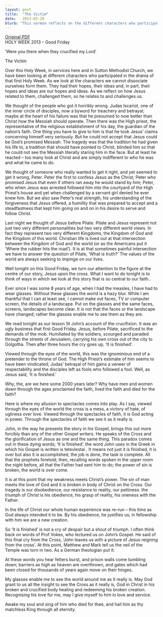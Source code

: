 ```yaml
---
layout: post
title:  "The Victim"
date:   2013-03-29
blurb: "This sermon reflects on the different characters who participated in the first Holy Week, their hopes, ideas, and how Jesus related to them. It particularly focuses on Jesus' crucifixion, seen through the eyes of faith as God acting in power. The sermon emphasizes that 'It is finished' is not a cry of despair but a shout of triumph, signifying the completion of God's intended task."
---
```

[Original PDF](/assets/pdf/wereyoutherevictim.pdf)    
HOLY WEEK 2013 – Good Friday

‘Were you there when they crucified my Lord’

The Victim

Over this Holy Week, in services here and in Sutton Methodist Church, we have been looking at different characters who participated in the drama of that first Holy Week. As we look at the characters we cannot dissociate ourselves form them. They had their hopes, their ideas and, in part, their hopes and ideas are our hopes and ideas. As we reflect on how Jesus related to them, challenged them, so he relates to and challenges us.

We thought of the people who got it horribly wrong. Judas Iscariot, one of the inner circle of disciples, now a byword for treachery and betrayal; maybe at the heart of his failure was that he presumed to now better than Christ how the Messiah should operate. Then there was the High priest, the representative of the religious establishment of his day, the guardian of the nation’s faith. One thing you have to give to him is that he took Jesus’ claims concerning himself very seriously. But he could not accept that Jesus could be God’s promised Messiah. The tragedy was that the tradition he had given his life to, a tradition that should have pointed to Christ, blinded him so that he could not see the Messiah literally staring him in the face. But at least he reacted – too many look at Christ and are simply indifferent to who he was and what he came to do.

We thought of someone who really wanted to get it right, and yet seemed to get it wrong, Peter. Peter the first to confess Jesus as the Christ; Peter who promised Jesus that even if others ran away he would stand by him; Peter, who when Jesus was arrested followed him into the courtyard of the High Priest’s house and yet when challenged by a servant girl denied he ever knew him. But we also saw Peter’s real strength, his understanding of the forgiveness that Jesus offered, a humility that was prepared to accept and a steadfastness that kept him going on and on in his desire to serve and follow Christ.

Last night we thought of Jesus before Pilate. Pilate and Jesus represent not just two very different personalities but two very different world views. In fact they represent two very different Kingdoms, the Kingdom of God and the Kingdom of this world. Christian life is lived out at that intersection between the Kingdom of God and the world (or as the Americans put it ‘Where the rubber hits the road’). It is at that sometimes painful intersection we have to answer the question of Pilate, ‘What is truth?’ The values of the world are always seeking to impinge on our lives.

Well tonight on this Good Friday, we turn our attention to the figure at the centre of our story, Jesus upon the cross. What I want to do tonight is to think of ways in which we look at this story that is so central to our faith..

Ever since I was some 8 years of age, when I had the measles, I have had to wear glasses. Without these glasses the world is a hazy blur. While I am thankful that I can at least see, I cannot make out faces, TV or computer screen, the details of a landscape. Put on the glasses and the same faces, screens, landscapes become clear. It is not that the faces or the landscape have changed; rather the glasses enable me to see them as they are.

We read tonight as our lesson St John’s account of the crucifixion. It was an ugly business that first Good Friday. Jesus, before Pilate, sacrificed to the demands of the mob. Humiliated by the soldiers, scourged and paraded through the streets of Jerusalem, carrying his own cross out of the city to Golgotha. Then after three hours the cry goes up, ‘It is finished’.

Viewed through the eyes of the world, this was the ignominious end of a pretender to the throne of God. The High Priest’s estimate of him seems to have been vindicated; Judas’ betrayal of him gains a veneer of respectability and the disciples left as fools who followed a fool. Well, as Jesus said, ‘It is finished.’

Why, the, are we here some 2000 years later? Why have men and women down through the ages proclaimed the faith, lived the faith and died for the faith?

Here is where my allusion to spectacles comes into play. As I say, viewed through the eyes of the world the cross is a mess, a victory of hate, of ugliness over love. Viewed through the spectacles of faith, it is God acting in power. Through the spectacles of faith we see it as it really is.

John, in the way he presents the story in his Gospel, brings this out more forcibly than any of the other Gospel writers. He speaks of the Cross and the glorification of Jesus as one and the same thing. This paradox comes out in these dying words; ‘It is finished’. the word John uses in the Greek in which his Gospel is written is tetevlestai . It means not just it is finished, it is over but also it is accomplished, the job is done, the task is complete. All that the prophets foretold; then, recalling words spoken in the upper room the night before, all that the Father had sent him to do; the power of sin is broken, the world is over come.

It is at this point that my weakness meets Christ’s power. The sin of man meets the love of God and it is broken in body of Christ on the Cross. Our tragedy is our disobedience, our resistance to reality, our pettiness. the triumph of Christ is his obedience, his grasp of reality, his oneness with the Father.

In the life of Christ our whole human experience was re-run – this time as God always intended it to be. By his obedience, he justifies us; in fellowship with him we are a new creation.

So ‘It is finished’ is not a cry of despair but a shout of triumph. I often think back on words of Prof Vokes, who lectured us on John’s Gospel. He said of this final cry from the Cross, ‘John leaves us with a picture of Jesus reigning from the cross’. At this point, Matthew and Mark tell us the veil of the Temple was torn in two. As a German theologian put it:

At these words you hear fetters burst, and prison walls come tumbling down; barriers as high as heaven are overthrown, and gates which had been closed for thousands of years again move on their hinges.

My glasses enable me to see the world around me as it really is. May God grant to us all the insight to see the Cross as it really is, God in Christ in his broken and crucified body healing and redeeming his broken creation. Recognising his love for me, may I give myself to him in love and service.

Awake my soul and sing of him who died for thee, and hail him as thy matchless King through all eternity.

